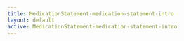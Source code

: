```yaml
---
title: MedicationStatement-medication-statement-intro
layout: default
active: MedicationStatement-medication-statement-intro
---
```


